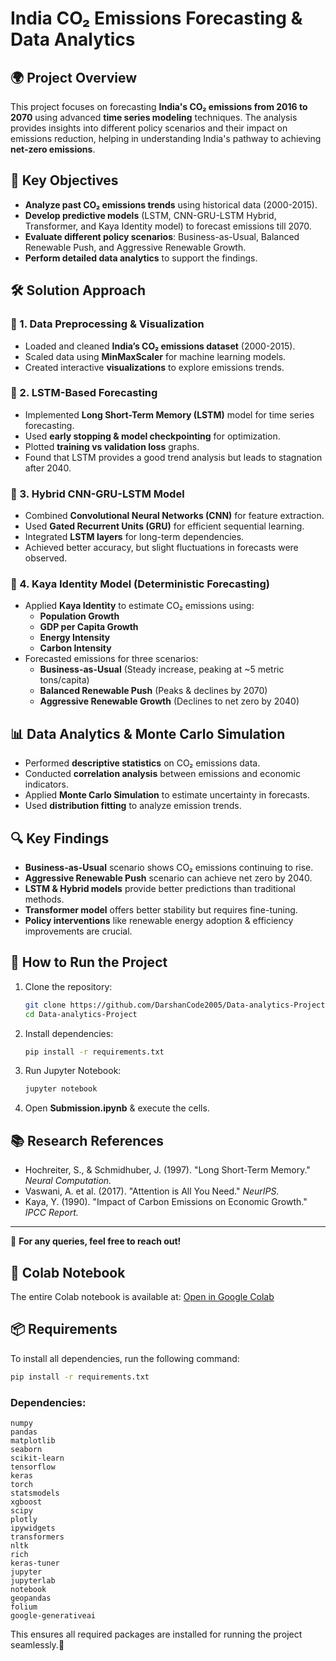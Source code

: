 # India CO₂ Emissions Forecasting & Data Analytics

## 🌍 Project Overview

This project focuses on forecasting **India's CO₂ emissions from 2016 to 2070** using advanced **time series modeling** techniques. The analysis provides insights into different policy scenarios and their impact on emissions reduction, helping in understanding India's pathway to achieving **net-zero emissions**.

## 📌 Key Objectives

- **Analyze past CO₂ emissions trends** using historical data (2000-2015).
- **Develop predictive models** (LSTM, CNN-GRU-LSTM Hybrid, Transformer, and Kaya Identity model) to forecast emissions till 2070.
- **Evaluate different policy scenarios**: Business-as-Usual, Balanced Renewable Push, and Aggressive Renewable Growth.
- **Perform detailed data analytics** to support the findings.

## 🛠️ Solution Approach

### 🔹 1. **Data Preprocessing & Visualization**

- Loaded and cleaned **India’s CO₂ emissions dataset** (2000-2015).
- Scaled data using **MinMaxScaler** for machine learning models.
- Created interactive **visualizations** to explore emissions trends.

### 🔹 2. **LSTM-Based Forecasting**

- Implemented **Long Short-Term Memory (LSTM)** model for time series forecasting.
- Used **early stopping & model checkpointing** for optimization.
- Plotted **training vs validation loss** graphs.
- Found that LSTM provides a good trend analysis but leads to stagnation after 2040.

### 🔹 3. **Hybrid CNN-GRU-LSTM Model**

- Combined **Convolutional Neural Networks (CNN)** for feature extraction.
- Used **Gated Recurrent Units (GRU)** for efficient sequential learning.
- Integrated **LSTM layers** for long-term dependencies.
- Achieved better accuracy, but slight fluctuations in forecasts were observed.

### 🔹 4. **Kaya Identity Model** (Deterministic Forecasting)

- Applied **Kaya Identity** to estimate CO₂ emissions using:
  - **Population Growth**
  - **GDP per Capita Growth**
  - **Energy Intensity**
  - **Carbon Intensity**
- Forecasted emissions for three scenarios:
  - **Business-as-Usual** (Steady increase, peaking at \~5 metric tons/capita)
  - **Balanced Renewable Push** (Peaks & declines by 2070)
  - **Aggressive Renewable Growth** (Declines to net zero by 2040)

## 📊 Data Analytics & Monte Carlo Simulation

- Performed **descriptive statistics** on CO₂ emissions data.
- Conducted **correlation analysis** between emissions and economic indicators.
- Applied **Monte Carlo Simulation** to estimate uncertainty in forecasts.
- Used **distribution fitting** to analyze emission trends.

## 🔍 Key Findings

- **Business-as-Usual** scenario shows CO₂ emissions continuing to rise.
- **Aggressive Renewable Push** scenario can achieve net zero by 2040.
- **LSTM & Hybrid models** provide better predictions than traditional methods.
- **Transformer model** offers better stability but requires fine-tuning.
- **Policy interventions** like renewable energy adoption & efficiency improvements are crucial.

## 🚀 How to Run the Project

1. Clone the repository:
   ```bash
   git clone https://github.com/DarshanCode2005/Data-analytics-Project.git
   cd Data-analytics-Project
   ```
2. Install dependencies:
   ```bash
   pip install -r requirements.txt
   ```
3. Run Jupyter Notebook:
   ```bash
   jupyter notebook
   ```
4. Open **Submission.ipynb** & execute the cells.

## 📚 Research References

- Hochreiter, S., & Schmidhuber, J. (1997). "Long Short-Term Memory." *Neural Computation.*
- Vaswani, A. et al. (2017). "Attention is All You Need." *NeurIPS.*
- Kaya, Y. (1990). "Impact of Carbon Emissions on Economic Growth." *IPCC Report.*

---

📩 **For any queries, feel free to reach out!**

## 📌 Colab Notebook

The entire Colab notebook is available at:
[Open in Google Colab](https://colab.research.google.com/drive/1odKAx7h5r5GZHx_XFGiJQf-FSKfpW45W?usp=sharing)

## 📦 Requirements

To install all dependencies, run the following command:

```bash
pip install -r requirements.txt
```

### Dependencies:

```
numpy
pandas
matplotlib
seaborn
scikit-learn
tensorflow
keras
torch
statsmodels
xgboost
scipy
plotly
ipywidgets
transformers
nltk
rich
keras-tuner
jupyter
jupyterlab
notebook
geopandas
folium
google-generativeai
```

This ensures all required packages are installed for running the project seamlessly.🚀

